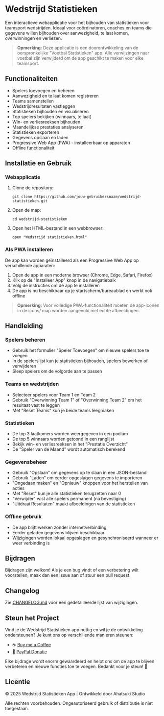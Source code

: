 # Wedstrijd Statistieken

Een interactieve webapplicatie voor het bijhouden van statistieken voor teamsport wedstrijden. Ideaal voor coördinatoren, coaches en teams die gegevens willen bijhouden over aanwezigheid, te laat komen, overwinningen en verliezen.

> **Opmerking**: Deze applicatie is een doorontwikkeling van de oorspronkelijke "Voetbal Statistieken" app. Alle verwijzingen naar voetbal zijn verwijderd om de app geschikt te maken voor elke teamsport.

## Functionaliteiten

- Spelers toevoegen en beheren
- Aanwezigheid en te laat komen registreren
- Teams samenstellen
- Wedstrijdresultaten vastleggen
- Statistieken bijhouden en visualiseren
- Top spelers bekijken (winnaars, te laat)
- Win- en verliesreeksen bijhouden
- Maandelijkse prestaties analyseren
- Statistieken exporteren
- Gegevens opslaan en laden
- Progressive Web App (PWA) - installeerbaar op apparaten
- Offline functionaliteit

## Installatie en Gebruik

### Webapplicatie
1. Clone de repository:
   ```
   git clone https://github.com/jouw-gebruikersnaam/wedstrijd-statistieken.git
   ```

2. Open de map:
   ```
   cd wedstrijd-statistieken
   ```

3. Open het HTML-bestand in een webbrowser:
   ```
   open "Wedstrijd statistieken.html"
   ```

### Als PWA installeren
De app kan worden geïnstalleerd als een Progressive Web App op verschillende apparaten:

1. Open de app in een moderne browser (Chrome, Edge, Safari, Firefox)
2. Klik op de "Installeer App" knop in de navigatiebalk
3. Volg de instructies om de app te installeren
4. De app is nu beschikbaar op je startscherm/bureaublad en werkt ook offline

> **Opmerking**: Voor volledige PWA-functionaliteit moeten de app-iconen in de icons/ map worden aangevuld met echte afbeeldingen.

## Handleiding

### Spelers beheren
- Gebruik het formulier "Speler Toevoegen" om nieuwe spelers toe te voegen
- In de spelerslijst kun je statistieken bijhouden, spelers bewerken of verwijderen
- Sleep spelers om de volgorde aan te passen

### Teams en wedstrijden
- Selecteer spelers voor Team 1 en Team 2
- Gebruik "Overwinning Team 1" of "Overwinning Team 2" om het resultaat vast te leggen
- Met "Reset Teams" kun je beide teams leegmaken

### Statistieken
- De top 3 laatkomers worden weergegeven in een podium
- De top 5 winnaars worden getoond in een ranglijst
- Bekijk win- en verliesreeksen in het "Prestatie Overzicht"
- De "Speler van de Maand" wordt automatisch berekend

### Gegevensbeheer
- Gebruik "Opslaan" om gegevens op te slaan in een JSON-bestand
- Gebruik "Laden" om eerder opgeslagen gegevens te importeren
- "Ongedaan maken" en "Opnieuw" knoppen voor het herstellen van acties
- Met "Reset" kun je alle statistieken terugzetten naar 0
- "Verwijder" wist alle spelers permanent (na bevestiging)
- "Uitdraai Resultaten" maakt afbeeldingen van de statistieken

### Offline gebruik
- De app blijft werken zonder internetverbinding
- Eerder geladen gegevens blijven beschikbaar
- Wijzigingen worden lokaal opgeslagen en gesynchroniseerd wanneer er weer verbinding is

## Bijdragen

Bijdragen zijn welkom! Als je een bug vindt of een verbetering wilt voorstellen, maak dan een issue aan of stuur een pull request.

## Changelog

Zie [CHANGELOG.md](CHANGELOG.md) voor een gedetailleerde lijst van wijzigingen.

## Steun het Project

Vind je de Wedstrijd Statistieken app nuttig en wil je de ontwikkeling ondersteunen? Je kunt ons op verschillende manieren steunen:

- ☕ [Buy me a Coffee](https://buymeacoffee.com/AhatsukiStudio)
- 💝 [PayPal Donatie](https://www.paypal.com/paypalme/AhatsukiStudio)

Elke bijdrage wordt enorm gewaardeerd en helpt ons om de app te blijven verbeteren en nieuwe functies toe te voegen. Bedankt voor je steun! 🙏

## Licentie

© 2025 Wedstrijd Statistieken App | Ontwikkeld door Ahatsuki Studio

Alle rechten voorbehouden. Ongeautoriseerd gebruik of distributie is niet toegestaan. 
